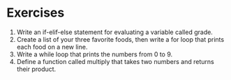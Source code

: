 
# Exercises

1. Write an if-elif-else statement for evaluating a variable called grade.
2. Create a list of your three favorite foods, then write a for loop that prints each food on a new line.
3. Write a while loop that prints the numbers from 0 to 9.
4. Define a function called multiply that takes two numbers and returns their product.
